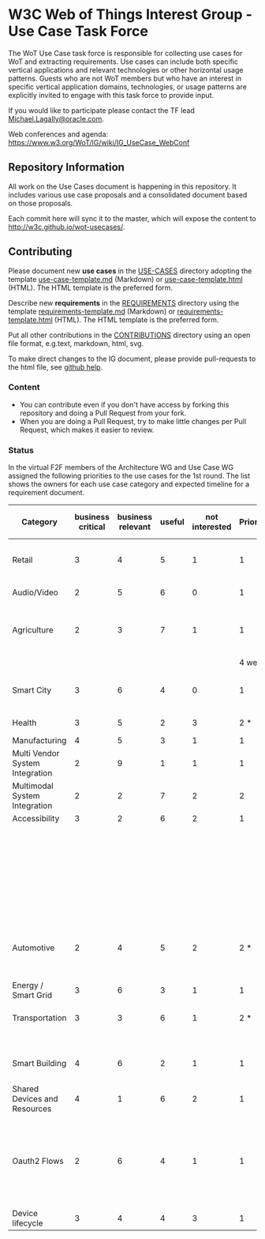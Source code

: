 # W3C Web of Things Interest Group - Use Case Task Force
The WoT Use Case task force is responsible for collecting use cases for WoT and extracting requirements. Use cases can include both specific vertical applications and relevant technologies or other horizontal usage patterns. Guests who are not WoT members but who have an interest in specific vertical application domains, technologies, or usage patterns are explicitly invited to engage with this task force to provide input.

If you would like to participate please contact the TF lead Michael.Lagally@oracle.com.

Web conferences and agenda: https://www.w3.org/WoT/IG/wiki/IG_UseCase_WebConf

## Repository Information

All work on the Use Cases document is happening in this repository. 
It includes various use case proposals and a consolidated document based on those proposals.

Each commit here will sync it to the master, which will expose the content to http://w3c.github.io/wot-usecases/.

## Contributing

Please document new **use cases** in the [USE-CASES](USE-CASES) directory adopting the template [use-case-template.md](USE-CASES/use-case-template.md) (Markdown) or [use-case-template.html](USE-CASES/use-case-template.html) (HTML). The HTML template is the preferred form.

Describe new **requirements** in the [REQUIREMENTS](REQUIREMENTS) directory using the template [requirements-template.md](REQUIREMENTS/requirements.md) (Markdown) or [requirements-template.html](REQUIREMENTS/requirements.html) (HTML). The HTML template is the preferred form.

Put all other contributions in the [CONTRIBUTIONS](CONTRIBUTIONS) directory using an open file format, e.g.text, markdown, html, svg.

To make direct changes to the IG document, please provide pull-requests to the html file, see [github help](https://help.github.com/articles/using-pull-requests/).

### Content

* You can contribute even if you don't have access by forking this repository and doing a Pull Request from your fork.
* When you are doing a Pull Request, try to make little changes per Pull Request, which makes it easier to review.

### Status

In the virtual F2F members of the Architecture WG and Use Case WG assigned the following priorities
to the use cases for the 1st round.
The list shows the owners for each use case category and expected timeline for a requirement document.

| Category | business critical | business relevant | useful | not interested | Priority | Timeline for requirements document | Owner | Comments |
| ------- | ---- | ---- | ---- | --- | --- | --- | --- | --- |
|Retail | 3 | 4 | 5 | 1 | 1 | 2-4 weeks | McCool (+ David ?) | Will be discussed in POC meeting. |
|Audio/Video | 2 | 5 | 6 | 0 | 1 | ? | NHK + Kaz (+Chris Needham?) |
|Agriculture | 2 | 3 | 7 | 1 | 1 | 2 weeks (greenhouse) | Matsukura-san + Cristiano | Requirement for greenhouse horticulture exists
 |  |  |  |  |  | 4 week |  |
|Smart City | 3 | 6 | 4 | 0 | 1 | 2-4 weeks | McCool + Jennifer | Will be discussed in POC meeting.|
|Health | 3 | 5 | 2 | 3 | 2 * |  |  | Need expertise - |
|Manufacturing | 4 | 5 | 3 | 1 | 1 | ? | Sebastian+Christian |
|Multi Vendor System Integration | 2 | 9 | 1 | 1 | 1 | 4 weeks | Lagally | horizontal
|Multimodal System Integration | 2 | 2 | 7 | 2 | 2 | 3-4 weeks | McCool + Kaz + Josh  | horizontal
|Accessibility | 3 | 2 | 6 | 2 | 1 |  | Josh | Horizontal
 |  |  |  |  |  |  |  | Josh: Accessibility is underrepresented, this is a horizontal requirement cross other use cases. We should work together to support accessibility
|Automotive | 2 | 4 | 5 | 2 | 2 * |  | Kaz + (Urata-san?) | Regulated, Access might be interested, .e.g Urata-san
|Energy / Smart Grid | 3 | 6 | 3 | 1 | 1 | ? | Sebastian+Christian | regulated
|Transportation | 3 | 3 | 6 | 1 | 2 * | ? | Zoltan ? | Use case is very high level
 |  |  |  |  |  |  |  | Need industry domain experience
|Smart Building | 4 | 6 | 2 | 1 | 1 | 3-4 weeks | Farshid+Sebastian  | regulated
 |  |  |  |  |  |  | (+ Andrea) |
|Shared Devices and Resources | 4 | 1 | 6 | 2 | 1 | 2 weeks | Ege (+ McCool) | Horizontal
|Oauth2 Flows | 2 | 6 | 4 | 1 | 1 | 4 weeks | McCool | Horizontal: Technical Feature, not a use case --> Security TF to create a requirement doc
Device lifecycle | 3 | 4 | 4 | 3 | 1 | 2-4 weeks | Zoltan + Michael | Horizontal
